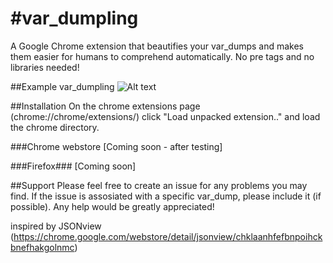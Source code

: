 #var_dumpling
===================

A Google Chrome extension that beautifies your var_dumps and makes 
them easier for humans to comprehend automatically. No pre tags and no libraries needed!

##Example var_dumpling
![Alt text](https://raw.github.com/alexnaspo/var_dumpling/master/chrome/images/example.jpg)

##Installation
On the chrome extensions page (chrome://chrome/extensions/) click "Load unpacked extension.." and load the chrome directory.

###Chrome webstore
[Coming soon - after testing]

###Firefox###
[Coming soon] 

##Support
Please feel free to create an issue for any problems you may find. If the issue
is assosiated with a specific var_dump, please include it (if possible). Any help 
would be greatly appreciated!

inspired by JSONview (https://chrome.google.com/webstore/detail/jsonview/chklaanhfefbnpoihckbnefhakgolnmc)